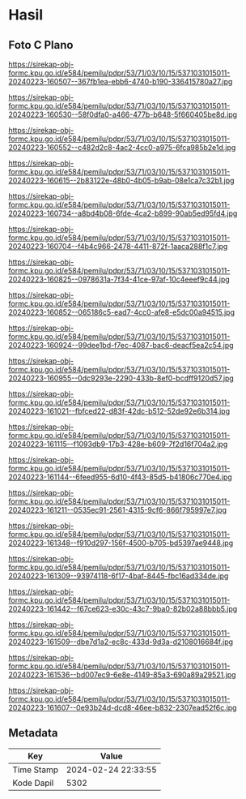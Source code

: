 # Hasil

## Foto C Plano

https://sirekap-obj-formc.kpu.go.id/e584/pemilu/pdpr/53/71/03/10/15/5371031015011-20240223-160507--367fb1ea-ebb6-4740-b190-336415780a27.jpg

https://sirekap-obj-formc.kpu.go.id/e584/pemilu/pdpr/53/71/03/10/15/5371031015011-20240223-160530--58f0dfa0-a466-477b-b648-5f660405be8d.jpg

https://sirekap-obj-formc.kpu.go.id/e584/pemilu/pdpr/53/71/03/10/15/5371031015011-20240223-160552--c482d2c8-4ac2-4cc0-a975-6fca985b2e1d.jpg

https://sirekap-obj-formc.kpu.go.id/e584/pemilu/pdpr/53/71/03/10/15/5371031015011-20240223-160615--2b83122e-48b0-4b05-b9ab-08e1ca7c32b1.jpg

https://sirekap-obj-formc.kpu.go.id/e584/pemilu/pdpr/53/71/03/10/15/5371031015011-20240223-160734--a8bd4b08-6fde-4ca2-b899-90ab5ed95fd4.jpg

https://sirekap-obj-formc.kpu.go.id/e584/pemilu/pdpr/53/71/03/10/15/5371031015011-20240223-160704--f4b4c966-2478-4411-872f-1aaca288f1c7.jpg

https://sirekap-obj-formc.kpu.go.id/e584/pemilu/pdpr/53/71/03/10/15/5371031015011-20240223-160825--0978631a-7f34-41ce-97af-10c4eeef9c44.jpg

https://sirekap-obj-formc.kpu.go.id/e584/pemilu/pdpr/53/71/03/10/15/5371031015011-20240223-160852--065186c5-ead7-4cc0-afe8-e5dc00a94515.jpg

https://sirekap-obj-formc.kpu.go.id/e584/pemilu/pdpr/53/71/03/10/15/5371031015011-20240223-160924--99dee1bd-f7ec-4087-bac6-deacf5ea2c54.jpg

https://sirekap-obj-formc.kpu.go.id/e584/pemilu/pdpr/53/71/03/10/15/5371031015011-20240223-160955--0dc9293e-2290-433b-8ef0-bcdff9120d57.jpg

https://sirekap-obj-formc.kpu.go.id/e584/pemilu/pdpr/53/71/03/10/15/5371031015011-20240223-161021--fbfced22-d83f-42dc-b512-52de92e6b314.jpg

https://sirekap-obj-formc.kpu.go.id/e584/pemilu/pdpr/53/71/03/10/15/5371031015011-20240223-161115--f1093db9-17b3-428e-b609-7f2d16f704a2.jpg

https://sirekap-obj-formc.kpu.go.id/e584/pemilu/pdpr/53/71/03/10/15/5371031015011-20240223-161144--6feed955-6d10-4f43-85d5-b41806c770e4.jpg

https://sirekap-obj-formc.kpu.go.id/e584/pemilu/pdpr/53/71/03/10/15/5371031015011-20240223-161211--0535ec91-2561-4315-9cf6-866f795997e7.jpg

https://sirekap-obj-formc.kpu.go.id/e584/pemilu/pdpr/53/71/03/10/15/5371031015011-20240223-161348--f910d297-156f-4500-b705-bd5397ae9448.jpg

https://sirekap-obj-formc.kpu.go.id/e584/pemilu/pdpr/53/71/03/10/15/5371031015011-20240223-161309--93974118-6f17-4baf-8445-fbc16ad334de.jpg

https://sirekap-obj-formc.kpu.go.id/e584/pemilu/pdpr/53/71/03/10/15/5371031015011-20240223-161442--f67ce623-e30c-43c7-9ba0-82b02a88bbb5.jpg

https://sirekap-obj-formc.kpu.go.id/e584/pemilu/pdpr/53/71/03/10/15/5371031015011-20240223-161509--dbe7d1a2-ec8c-433d-9d3a-d2108016684f.jpg

https://sirekap-obj-formc.kpu.go.id/e584/pemilu/pdpr/53/71/03/10/15/5371031015011-20240223-161536--bd007ec9-6e8e-4149-85a3-690a89a29521.jpg

https://sirekap-obj-formc.kpu.go.id/e584/pemilu/pdpr/53/71/03/10/15/5371031015011-20240223-161607--0e93b24d-dcd8-46ee-b832-2307ead52f6c.jpg


## Metadata

| Key        | Value               |
| ---------- | ------------------- |
| Time Stamp | 2024-02-24 22:33:55 |
| Kode Dapil | 5302                |



